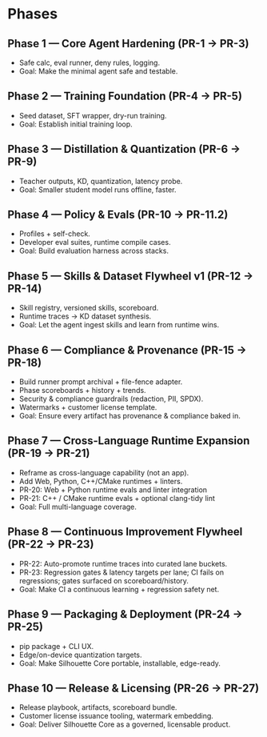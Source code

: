 # Phases

## Phase 1 — Core Agent Hardening (PR-1 → PR-3)
- Safe calc, eval runner, deny rules, logging.
- Goal: Make the minimal agent safe and testable.

## Phase 2 — Training Foundation (PR-4 → PR-5)
- Seed dataset, SFT wrapper, dry-run training.
- Goal: Establish initial training loop.

## Phase 3 — Distillation & Quantization (PR-6 → PR-9)
- Teacher outputs, KD, quantization, latency probe.
- Goal: Smaller student model runs offline, faster.

## Phase 4 — Policy & Evals (PR-10 → PR-11.2)
- Profiles + self-check.
- Developer eval suites, runtime compile cases.
- Goal: Build evaluation harness across stacks.

## Phase 5 — Skills & Dataset Flywheel v1 (PR-12 → PR-14)
- Skill registry, versioned skills, scoreboard.
- Runtime traces → KD dataset synthesis.
- Goal: Let the agent ingest skills and learn from runtime wins.

## Phase 6 — Compliance & Provenance (PR-15 → PR-18)
- Build runner prompt archival + file-fence adapter.
- Phase scoreboards + history + trends.
- Security & compliance guardrails (redaction, PII, SPDX).
- Watermarks + customer license template.
- Goal: Ensure every artifact has provenance & compliance baked in.

## Phase 7 — Cross-Language Runtime Expansion (PR-19 → PR-21)
- Reframe as cross-language capability (not an app).
- Add Web, Python, C++/CMake runtimes + linters.
- PR-20: Web + Python runtime evals and linter integration
- PR-21: C++ / CMake runtime evals + optional clang-tidy lint
- Goal: Full multi-language coverage.

## Phase 8 — Continuous Improvement Flywheel (PR-22 → PR-23)
- PR-22: Auto-promote runtime traces into curated lane buckets.
- PR-23: Regression gates & latency targets per lane; CI fails on regressions; gates surfaced on scoreboard/history.
- Goal: Make CI a continuous learning + regression safety net.

## Phase 9 — Packaging & Deployment (PR-24 → PR-25)
- pip package + CLI UX.
- Edge/on-device quantization targets.
- Goal: Make Silhouette Core portable, installable, edge-ready.

## Phase 10 — Release & Licensing (PR-26 → PR-27)
- Release playbook, artifacts, scoreboard bundle.
- Customer license issuance tooling, watermark embedding.
- Goal: Deliver Silhouette Core as a governed, licensable product.


